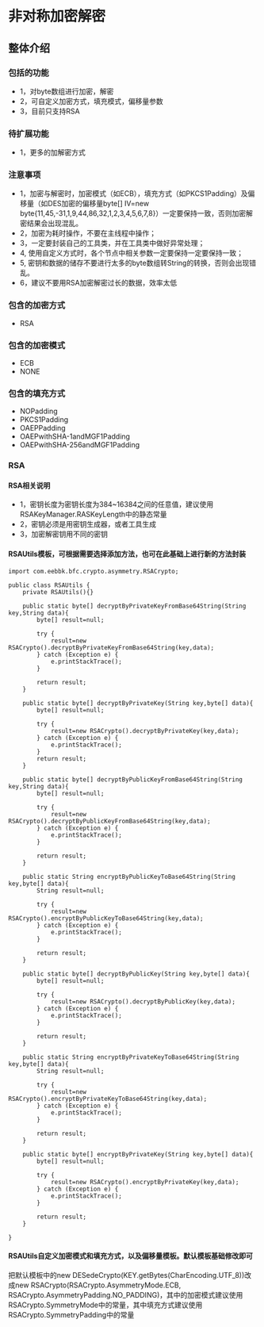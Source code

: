 # 非对称加密解密

## 整体介绍
### 包括的功能
- 1，对byte数组进行加密，解密
- 2，可自定义加密方式，填充模式，偏移量参数
- 3，目前只支持RSA

### 待扩展功能
- 1，更多的加解密方式

### 注意事项
- 1，加密与解密时，加密模式（如ECB），填充方式（如PKCS1Padding）及偏移量（如DES加密的偏移量byte[] IV=new byte{11,45,-31,1,9,44,86,32,1,2,3,4,5,6,7,8}）一定要保持一致，否则加密解密结果会出现混乱。
- 2，加密为耗时操作，不要在主线程中操作；
- 3，一定要封装自己的工具类，并在工具类中做好异常处理；
- 4, 使用自定义方式时，各个节点中相关参数一定要保持一定要保持一致；
- 5, 密钥和数据的储存不要进行太多的byte数组转String的转换，否则会出现错乱。
- 6，建议不要用RSA加密解密过长的数据，效率太低

### 包含的加密方式
- RSA

### 包含的加密模式
- ECB
- NONE

### 包含的填充方式
- NOPadding
- PKCS1Padding
- OAEPPadding
- OAEPwithSHA-1andMGF1Padding
- OAEPwithSHA-256andMGF1Padding

### RSA
#### RSA相关说明
- 1，密钥长度为密钥长度为384~16384之间的任意值，建议使用RSAKeyManager.RASKeyLength中的静态常量
- 2，密钥必须是用密钥生成器，或者工具生成
- 3，加密解密钥用不同的密钥

#### RSAUtils模板，可根据需要选择添加方法，也可在此基础上进行新的方法封装
	import com.eebbk.bfc.crypto.asymmetry.RSACrypto;
	
	public class RSAUtils {
	    private RSAUtils(){}
	
	    public static byte[] decryptByPrivateKeyFromBase64String(String key,String data){
	        byte[] result=null;
	
	        try {
	            result=new RSACrypto().decryptByPrivateKeyFromBase64String(key,data);
	        } catch (Exception e) {
	            e.printStackTrace();
	        }
	        
	        return result;
	    }
	
	    public static byte[] decryptByPrivateKey(String key,byte[] data){
	        byte[] result=null;
	
	        try {
	            result=new RSACrypto().decryptByPrivateKey(key,data);
	        } catch (Exception e) {
	            e.printStackTrace();
	        }
	        return result;
	    }
	
	    public static byte[] decryptByPublicKeyFromBase64String(String key,String data){
	        byte[] result=null;
	
	        try {
	            result=new RSACrypto().decryptByPublicKeyFromBase64String(key,data);
	        } catch (Exception e) {
	            e.printStackTrace();
	        }
	        
	        return result;
	    }
	
	    public static String encryptByPublicKeyToBase64String(String key,byte[] data){
	        String result=null;
	
	        try {
	            result=new RSACrypto().encryptByPublicKeyToBase64String(key,data);
	        } catch (Exception e) {
	            e.printStackTrace();
	        }
	        
	        return result;
	    }
	
	    public static byte[] decryptByPublicKey(String key,byte[] data){
	        byte[] result=null;
	
	        try {
	            result=new RSACrypto().decryptByPublicKey(key,data);
	        } catch (Exception e) {
	            e.printStackTrace();
	        }
	        
	        return result;
	    }
	
	    public static String encryptByPrivateKeyToBase64String(String key,byte[] data){
	        String result=null;
	
	        try {
	            result=new RSACrypto().encryptByPrivateKeyToBase64String(key,data);
	        } catch (Exception e) {
	            e.printStackTrace();
	        }
	        
	        return result;
	    }
	
	    public static byte[] encryptByPrivateKey(String key,byte[] data){
	        byte[] result=null;
	
	        try {
	            result=new RSACrypto().encryptByPrivateKey(key,data);
	        } catch (Exception e) {
	            e.printStackTrace();
	        }
	        
	        return result;
	    }
	
	}	

#### RSAUtils自定义加密模式和填充方式，以及偏移量模板。默认模板基础修改即可

把默认模板中的new DESedeCrypto(KEY.getBytes(CharEncoding.UTF_8))改成new RSACrypto(RSACrypto.AsymmetryMode.ECB, RSACrypto.AsymmetryPadding.NO_PADDING)，其中的加密模式建议使用RSACrypto.SymmetryMode中的常量，其中填充方式建议使用RSACrypto.SymmetryPadding中的常量

